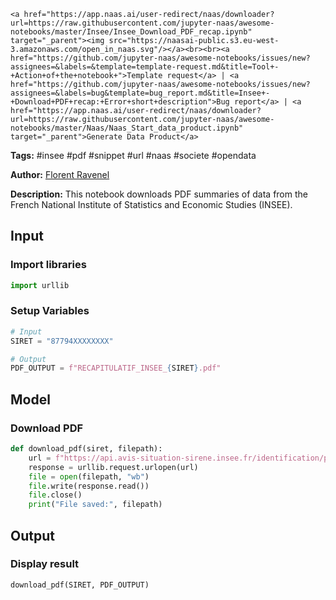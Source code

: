     <a href="https://app.naas.ai/user-redirect/naas/downloader?url=https://raw.githubusercontent.com/jupyter-naas/awesome-notebooks/master/Insee/Insee_Download_PDF_recap.ipynb" target="_parent"><img src="https://naasai-public.s3.eu-west-3.amazonaws.com/open_in_naas.svg"/></a><br><br><a href="https://github.com/jupyter-naas/awesome-notebooks/issues/new?assignees=&labels=&template=template-request.md&title=Tool+-+Action+of+the+notebook+">Template request</a> | <a href="https://github.com/jupyter-naas/awesome-notebooks/issues/new?assignees=&labels=bug&template=bug_report.md&title=Insee+-+Download+PDF+recap:+Error+short+description">Bug report</a> | <a href="https://app.naas.ai/user-redirect/naas/downloader?url=https://raw.githubusercontent.com/jupyter-naas/awesome-notebooks/master/Naas/Naas_Start_data_product.ipynb" target="_parent">Generate Data Product</a>

**Tags:** #insee #pdf #snippet #url #naas #societe #opendata

**Author:** [Florent Ravenel](https://www.linkedin.com/in/florent-ravenel/)

**Description:** This notebook downloads PDF summaries of data from the French National Institute of Statistics and Economic Studies (INSEE).

## Input

### Import libraries


```python
import urllib
```

### Setup Variables


```python
# Input
SIRET = "87794XXXXXXXX"

# Output
PDF_OUTPUT = f"RECAPITULATIF_INSEE_{SIRET}.pdf"
```

## Model

### Download PDF


```python
def download_pdf(siret, filepath):
    url = f"https://api.avis-situation-sirene.insee.fr/identification/pdf/{siret}"
    response = urllib.request.urlopen(url)
    file = open(filepath, "wb")
    file.write(response.read())
    file.close()
    print("File saved:", filepath)
```

## Output

### Display result


```python
download_pdf(SIRET, PDF_OUTPUT)
```
